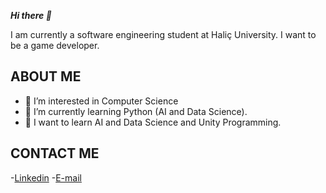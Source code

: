  ***Hi there 👋***
 
 I am currently a software engineering student at Haliç University. I want to be a game developer.

## ABOUT ME
- 👀 I’m interested in Computer Science
- 🌱 I’m currently learning Python (AI and Data Science).
- 💞️ I want to learn AI and Data Science and Unity Programming.
## CONTACT ME

-[Linkedin](https://www.linkedin.com/in/bar%C4%B1%C5%9F-demiro%C4%9F-7b9985214/)
-[E-mail](barissdemirog@gmail.com)




<!---
barissdev/barissdev is a ✨ special ✨ repository because its `README.md` (this file) appears on your GitHub profile.
You can click the Preview link to take a look at your changes.
--->
